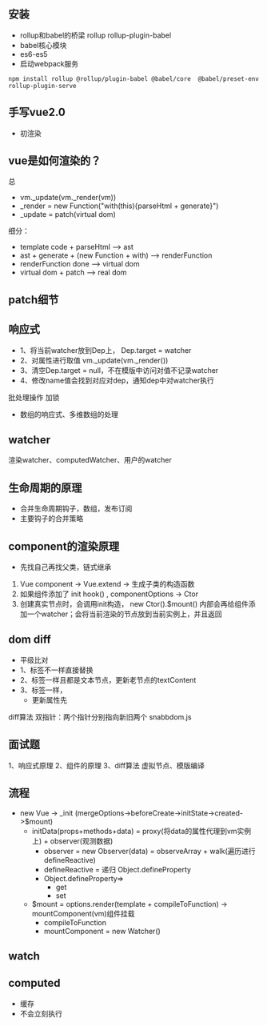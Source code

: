 
## 安装
- rollup和babel的桥梁 rollup rollup-plugin-babel
- babel核心模块 
- es6-es5            
- 启动webpack服务
```
npm install rollup @rollup/plugin-babel @babel/core  @babel/preset-env rollup-plugin-serve
```
 
## 手写vue2.0
- 初渲染
## vue是如何渲染的？
总
- vm._update(vm._render(vm))
- _render = new Function("with(this){parseHtml + generate}")
- _update = patch(virtual dom)

细分：
- template code + parseHtml --> ast
- ast + generate + (new Function + with) --> renderFunction
- renderFunction done --> virtual dom
- virtual dom +  patch --> real dom

patch细节
- 

## 响应式

- 1、将当前watcher放到Dep上， Dep.target = watcher
- 2、对属性进行取值 vm._update(vm._render())
- 3、清空Dep.target = null，不在模版中访问对值不记录watcher
- 4、修改name值会找到对应对dep，通知dep中对watcher执行

批处理操作 加锁

- 数组的响应式、多维数组的处理


## watcher
渲染watcher、computedWatcher、用户的watcher

## 生命周期的原理
- 合并生命周期钩子，数组，发布订阅
- 主要钩子的合并策略 

## component的渲染原理
- 先找自己再找父类，链式继承

1. Vue component -> Vue.extend -> 生成子类的构造函数
2. 如果组件添加了 init hook() , componentOptions -> Ctor
3. 创建真实节点时，会调用init构造， new Ctor().$mount() 内部会再给组件添加一个watcher；会将当前渲染的节点放到当前实例上，并且返回

## dom diff
- 平级比对
- 1、标签不一样直接替换
- 2、标签一样且都是文本节点，更新老节点的textContent
- 3、标签一样，
    - 更新属性先
    
diff算法
双指针：两个指针分别指向新旧两个
snabbdom.js


## 面试题
1、响应式原理
2、组件的原理
3、diff算法 虚拟节点、模版编译


## 流程
- new Vue -> _init (mergeOptions->beforeCreate->initState->created->$mount)
    - initData(props+methods+data) = proxy(将data的属性代理到vm实例上) + observer(观测数据)
        - observer = new Observer(data) = observeArray + walk(遍历进行defineReactive)
        - defineReactive = 递归 Object.defineProperty 
        - Object.defineProperty=>
           - get 
           - set
    - $mount = options.render(template + compileToFunction) -> mountComponent(vm)组件挂载
        - compileToFunction
        - mountComponent = new Watcher()
        
        
## watch

## computed
- 缓存
- 不会立刻执行




